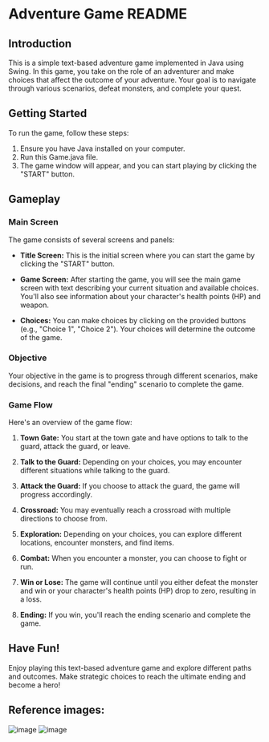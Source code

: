 # Adventure Game README

## Introduction

This is a simple text-based adventure game implemented in Java using Swing. In this game, you take on the role of an adventurer and make choices that affect the outcome of your adventure. Your goal is to navigate through various scenarios, defeat monsters, and complete your quest.

## Getting Started

To run the game, follow these steps:

1. Ensure you have Java installed on your computer.
2. Run this Game.java file.
3. The game window will appear, and you can start playing by clicking the "START" button.

## Gameplay

### Main Screen

The game consists of several screens and panels:

- **Title Screen:** This is the initial screen where you can start the game by clicking the "START" button.

- **Game Screen:** After starting the game, you will see the main game screen with text describing your current situation and available choices. You'll also see information about your character's health points (HP) and weapon.

- **Choices:** You can make choices by clicking on the provided buttons (e.g., "Choice 1", "Choice 2"). Your choices will determine the outcome of the game.

### Objective

Your objective in the game is to progress through different scenarios, make decisions, and reach the final "ending" scenario to complete the game.

### Game Flow

Here's an overview of the game flow:

1. **Town Gate:** You start at the town gate and have options to talk to the guard, attack the guard, or leave.

2. **Talk to the Guard:** Depending on your choices, you may encounter different situations while talking to the guard.

3. **Attack the Guard:** If you choose to attack the guard, the game will progress accordingly.

4. **Crossroad:** You may eventually reach a crossroad with multiple directions to choose from.

5. **Exploration:** Depending on your choices, you can explore different locations, encounter monsters, and find items.

6. **Combat:** When you encounter a monster, you can choose to fight or run.

7. **Win or Lose:** The game will continue until you either defeat the monster and win or your character's health points (HP) drop to zero, resulting in a loss.

8. **Ending:** If you win, you'll reach the ending scenario and complete the game.

## Have Fun!

Enjoy playing this text-based adventure game and explore different paths and outcomes. Make strategic choices to reach the ultimate ending and become a hero!

## Reference images:

![image](https://github.com/SArora12/Games/assets/121418505/fd5d756a-7397-4b8c-a162-95258d64b0a5)
![image](https://github.com/SArora12/Games/assets/121418505/eda02915-c27f-4462-be8f-04efc4da86d8)


